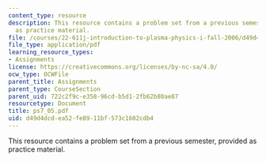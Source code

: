 ```yaml
---
content_type: resource
description: This resource contains a problem set from a previous semester, provided
  as practice material.
file: /courses/22-611j-introduction-to-plasma-physics-i-fall-2006/d49d4dcdea52fe8911bf573c1602cdb4_ps7_05.pdf
file_type: application/pdf
learning_resource_types:
- Assignments
license: https://creativecommons.org/licenses/by-nc-sa/4.0/
ocw_type: OCWFile
parent_title: Assignments
parent_type: CourseSection
parent_uid: 722c2f9c-e358-96cd-b5d1-2fb62b80ae87
resourcetype: Document
title: ps7_05.pdf
uid: d49d4dcd-ea52-fe89-11bf-573c1602cdb4
---
```

This resource contains a problem set from a previous semester, provided as practice material.